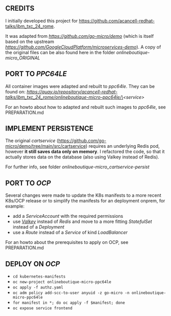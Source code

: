 ## CREDITS

I initially developed this project for https://github.com/acancell-redhat-talks/ibm_txc_24_rome.

It was adapted from _https://github.com/go-micro/demo_ (which is itself based on the upstream _https://github.com/GoogleCloudPlatform/microservices-demo_).
A copy of the original files can be also found here in the folder _onlineboutique-micro_ORIGINAL_

## PORT TO _PPC64LE_

All container images were adapted and rebuilt to _ppc64le_. They can be found on: _https://quay.io/repository/acancell-redhat-talks/ibm_txc_24_rome/onlineboutique-micro-ppc64le/\<service\>_

For an howto about how to adapted and rebuilt such images to _ppc64le_, see PREPARATION.md

## IMPLEMENT PERSISTENCE

The original _cartservice_ (https://github.com/go-micro/demo/tree/main/src/cartservice) requires an underlying Redis pod, however **it still saves data only on memory**.
I refactored the code, so that it actually stores data on the database (also using Valkey instead of Redis).

For further info, see folder _onlineboutique-micro_cartservice-persist_

## PORT TO _OCP_

Several changes were made to update the K8s manifests to a more recent K8s/OCP release or to simplify the manifests for an deployment onprem, for example:
- add a _ServiceAccount_ with the required permissions
- use _[Valkey](https://github.com/valkey-io/valkey)_ instead of _Redis_ and move to a more fitting _StatefulSet_ instead of a _Deployment_
- use a _Route_ instead of a _Service_ of kind _LoadBalancer_

For an howto about the prerequisites to apply on OCP, see PREPARATION.md

## DEPLOY ON _OCP_

- `cd kubernetes-manifests`
- `oc new-project onlineboutique-micro-ppc64le`
- `oc apply -f authz.yaml`
- `oc adm policy add-scc-to-user anyuid -z go-micro -n onlineboutique-micro-ppc64le`
- `for manifest in *; do oc apply -f $manifest; done`
- `oc expose service frontend`
